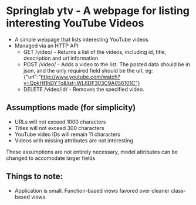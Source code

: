 # Springlab ytv - A webpage for listing interesting YouTube Videos

* A simple webpage that lists interesting YouTube videos
* Managed via an HTTP API
    * GET /video/ -  Returns a list of the videos, including id, title,
        description and url information
    * POST /video/ - Adds a video to the list. The posted data should be
        in json, and the only required field should be the url,
        eg: {"url":"http://www.youtube.com/watch?v=QpkHt1hDYTo&list=WL6DF303C9A056101C"}
    * DELETE /video/id/ - Removes the specified video.

## Assumptions made (for simplicity)

* URLs will not exceed 1000 characters
* Titles will not exceed 300 characters
* YouTube video IDs will remain 11 characters
* Videos with missing attributes are not interesting

These assumptions are not entirely necessary, model attributes can be changed
to accomodate larger fields

## Things to note:
* Application is small. Function-based views favored over cleaner class-based views
